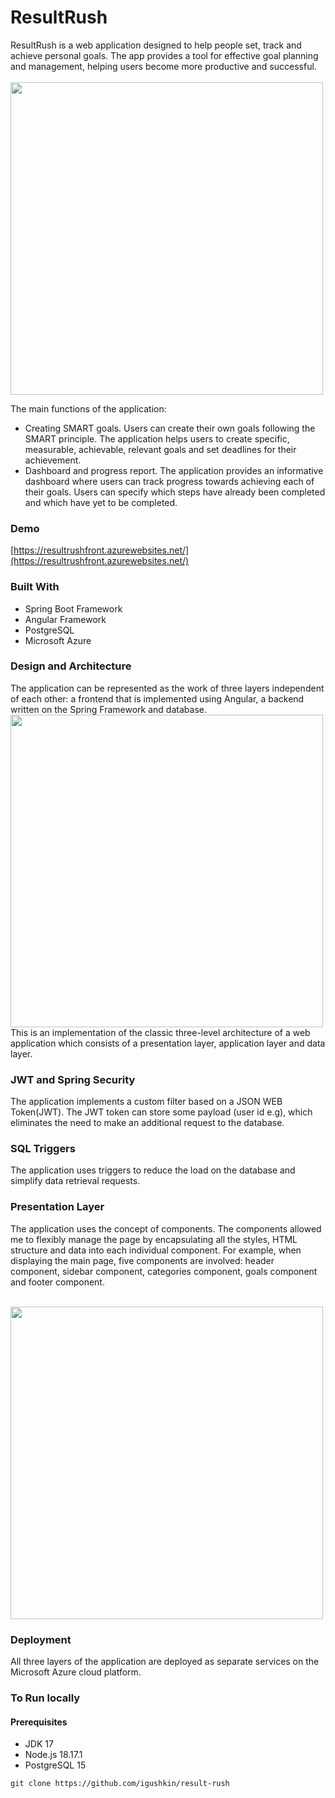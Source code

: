# ResultRush

ResultRush is a web application designed to help people set, track and achieve personal goals. The app provides a tool for effective goal planning and management, helping users become more productive and successful.  
<br>
<img src="https://github.com/igushkin/result-rush/assets/106703296/e1adf4f2-484c-48d0-9e98-9d64112b045f" width=500px >
<br>

The main functions of the application:  
* Creating SMART goals. Users can create their own goals following the SMART principle. The application helps users to create specific, measurable, achievable, relevant goals and set deadlines for their achievement.
* Dashboard and progress report. The application provides an informative dashboard where users can track progress towards achieving each of their goals. Users can specify which steps have already been completed and which have yet to be completed.

### Demo

[https://resultrushfront.azurewebsites.net/](https://resultrushfront.azurewebsites.net/)

### Built With

* Spring Boot Framework
* Angular Framework
* PostgreSQL
* Microsoft Azure

### Design and Architecture
The application can be represented as the work of three layers independent of each other: a frontend that is implemented using Angular, a backend written on the Spring Framework and database.
<br>
<img src="https://github.com/igushkin/result-rush/blob/main/examples/design.jpg?raw=true" width=500px>
<br>
This is an implementation of the classic three-level architecture of a web application which consists of a presentation layer, application layer and data layer.

### JWT and Spring Security 

The application implements a custom filter based on a JSON WEB Token(JWT). The JWT token can store some payload (user id e.g), which eliminates the need to make an additional request to the database.


### SQL Triggers

The application uses triggers to reduce the load on the database and simplify data retrieval requests.

### Presentation Layer

The application uses the concept of components. The components allowed me to flexibly manage the page by encapsulating all the styles, HTML structure and data into each individual component. For example, when displaying the main page, five components are involved: header component, sidebar component, categories component, goals component and footer component.

<br>
<img src="https://github.com/igushkin/result-rush/blob/main/examples/angular-components.jpg?raw=true" width=500px>
<br>

### Deployment

All three layers of the application are deployed as separate services on the Microsoft Azure cloud platform.

### To Run locally
#### Prerequisites
* JDK 17
* Node.js 18.17.1
* PostgreSQL 15


```
git clone https://github.com/igushkin/result-rush
```
